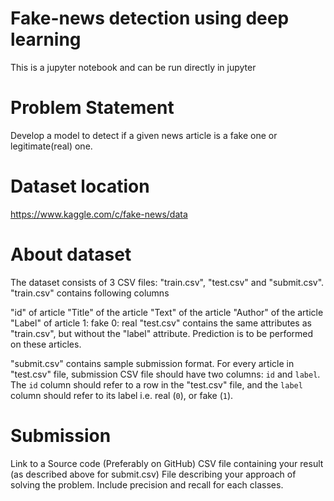 # Fake-news detection using deep learning

This is a jupyter notebook and can be run directly in jupyter

# Problem Statement

​Develop a model to detect if a given news article is a fake one or legitimate(real) one. 

 

# Dataset location

https://www.kaggle.com/c/fake-news/data

 

# About dataset

The dataset consists of 3 CSV files: "train.csv", "test.csv" and "submit.csv".
"train.csv" contains following columns

"id" of article
"Title" of the article
"Text" of the article
"Author" of the article
"Label" of article
1: fake
0: real
"test.csv" contains the same attributes as "train.csv", but without the "label" attribute. Prediction is to be performed on these articles.

"submit.csv" contains sample submission format. For every article in "test.csv" file, submission CSV file should have two columns: `id` and `label`. The `id` column should refer to a row in the "test.csv" file, and the `label` column should refer to its label i.e. real (`0`), or fake (`1`).

 

# Submission

Link to a Source code (Preferably on GitHub)
CSV file containing your result (as described above for submit.csv)
File describing your approach of solving the problem. Include precision and recall for each classes.
